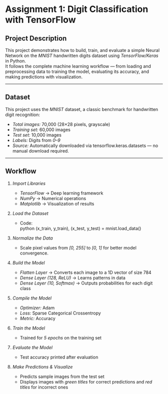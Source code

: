 # Assignment 1: Digit Classification with TensorFlow

##  Project Description
This project demonstrates how to build, train, and evaluate a simple Neural Network on the *MNIST* handwritten digits dataset using *TensorFlow/Keras* in Python.  
It follows the complete machine learning workflow — from loading and preprocessing data to training the model, evaluating its accuracy, and making predictions with visualization.  

---

## Dataset
This project uses the *MNIST* dataset, a classic benchmark for handwritten digit recognition:

- *Total images:* 70,000 (28×28 pixels, grayscale)  
- *Training set:* 60,000 images  
- *Test set:* 10,000 images  
- *Labels:* Digits from *0–9*  
- *Source:* Automatically downloaded via tensorflow.keras.datasets — no manual download required.  

---

## Workflow

1. *Import Libraries*  
   - *TensorFlow* → Deep learning framework  
   - *NumPy* → Numerical operations  
   - *Matplotlib* → Visualization of results  

2. *Load the Dataset*  
   - Code:  
     python
     (x_train, y_train), (x_test, y_test) = mnist.load_data()
     

3. *Normalize the Data*  
   - Scale pixel values from *[0, 255]* to *[0, 1]* for better model convergence.  

4. *Build the Model*  
   - *Flatten Layer* → Converts each image to a 1D vector of size 784  
   - *Dense Layer (128, ReLU)* → Learns patterns in data  
   - *Dense Layer (10, Softmax)* → Outputs probabilities for each digit class  

5. *Compile the Model*  
   - *Optimizer:* Adam  
   - *Loss:* Sparse Categorical Crossentropy  
   - *Metric:* Accuracy  

6. *Train the Model*  
   - Trained for *5 epochs* on the training set  

7. *Evaluate the Model*  
   - Test accuracy printed after evaluation  

8. *Make Predictions & Visualize*  
   - Predicts sample images from the test set  
   - Displays images with *green titles* for correct predictions and *red titles* for incorrect ones
